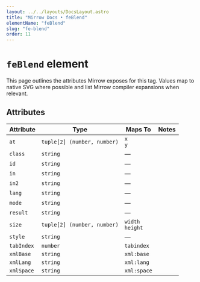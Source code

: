 ```yaml
---
layout: ../../layouts/DocsLayout.astro
title: "Mirrow Docs • feBlend"
elementName: "feBlend"
slug: "fe-blend"
order: 11
---
```


# `feBlend` element

This page outlines the attributes Mirrow exposes for this tag.
Values map to native SVG where possible and list Mirrow compiler expansions when relevant.

## Attributes

| Attribute | Type | Maps To | Notes |
| --- | --- | --- | --- |
| `at` | `tuple[2] (number, number)` | `x`<br />`y` |  |
| `class` | `string` | &mdash; |  |
| `id` | `string` | &mdash; |  |
| `in` | `string` | &mdash; |  |
| `in2` | `string` | &mdash; |  |
| `lang` | `string` | &mdash; |  |
| `mode` | `string` | &mdash; |  |
| `result` | `string` | &mdash; |  |
| `size` | `tuple[2] (number, number)` | `width`<br />`height` |  |
| `style` | `string` | &mdash; |  |
| `tabIndex` | `number` | `tabindex` |  |
| `xmlBase` | `string` | `xml:base` |  |
| `xmlLang` | `string` | `xml:lang` |  |
| `xmlSpace` | `string` | `xml:space` |  |

